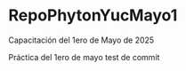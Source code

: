 # RepoPhytonYucMayo1
Capacitación del 1ero de Mayo de 2025

Práctica del 1ero de mayo test de commit
